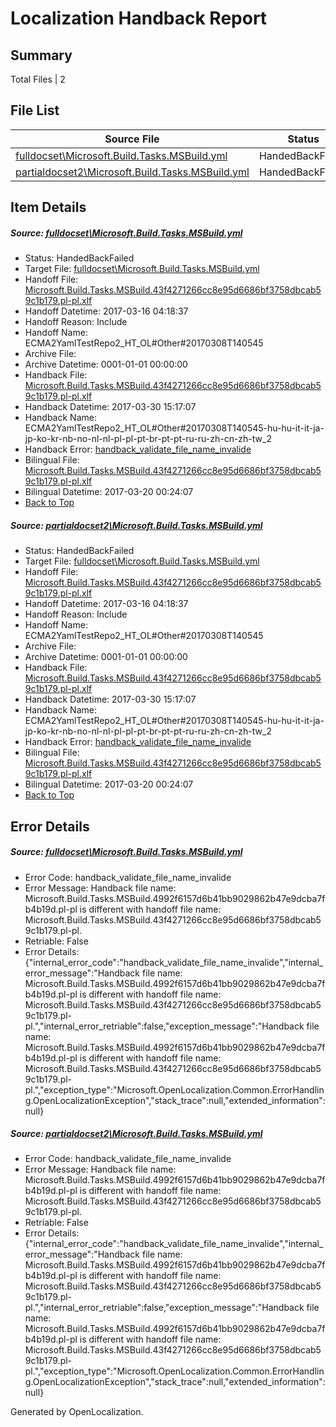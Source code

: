 # <a name='report-top'></a> Localization Handback Report

## Summary
 Total Files | 2

## File List
 Source File | Status | Details 
 ----------- | ------ | ------- 
 [fulldocset\Microsoft.Build.Tasks.MSBuild.yml](https://github.com/OpenLocalizationTestOrg/ECMA2YamlTestRepo2/blob/1e40a158586a88a698e0cb5342785002a56898b2/fulldocset/Microsoft.Build.Tasks.MSBuild.yml) | HandedBackFailed | [Details](#2ed59e0dc5ea36f1040d694fcd2fea1c1f19561f74108)
 [partialdocset2\Microsoft.Build.Tasks.MSBuild.yml](https://github.com/OpenLocalizationTestOrg/ECMA2YamlTestRepo2/blob/9a577bbd8ead778fd4723fbdbce691e69b3b14d4/partialdocset2/Microsoft.Build.Tasks.MSBuild.yml) | HandedBackFailed | [Details](#2ed59e0dc5ea36f1040d694fcd2fea1c1f19561f88199)

## Item Details
##### <a name='2ed59e0dc5ea36f1040d694fcd2fea1c1f19561f74108'></a> Source: [fulldocset\Microsoft.Build.Tasks.MSBuild.yml](https://github.com/OpenLocalizationTestOrg/ECMA2YamlTestRepo2/blob/1e40a158586a88a698e0cb5342785002a56898b2/fulldocset/Microsoft.Build.Tasks.MSBuild.yml)
* Status: HandedBackFailed
* Target File: [fulldocset\Microsoft.Build.Tasks.MSBuild.yml](https://github.com/OpenLocalizationTestOrg/ECMA2YamlTestRepo2.pl-pl/blob/f539eacdcd6957a6f036674d0a8c611c4465a69a/fulldocset/Microsoft.Build.Tasks.MSBuild.yml)
* Handoff File: [Microsoft.Build.Tasks.MSBuild.43f4271266cc8e95d6686bf3758dbcab59c1b179.pl-pl.xlf](https://github.com/OpenLocalizationTestOrg/ECMA2YamlTestRepo2.handoff/blob/e0bae950e98135cef2d7202448267415a87ddd48/ol-handoff/OpenLocalizationTestOrg/ECMA2YamlTestRepo2.pl-pl/master/fulldocset/Microsoft.Build.Tasks.MSBuild.43f4271266cc8e95d6686bf3758dbcab59c1b179.pl-pl.xlf)
* Handoff Datetime: 2017-03-16 04:18:37
* Handoff Reason: Include
* Handoff Name: ECMA2YamlTestRepo2_HT_OL#Other#20170308T140545
* Archive File: 
* Archive Datetime: 0001-01-01 00:00:00
* Handback File: [Microsoft.Build.Tasks.MSBuild.43f4271266cc8e95d6686bf3758dbcab59c1b179.pl-pl.xlf](https://github.com/OpenLocalizationTestOrg/ECMA2YamlTestRepo2.handback/blob/a17371063703019a28ceb9945b3ed582a8a4d70a/ol-handback/OpenLocalizationTestOrg/ECMA2YamlTestRepo2.pl-pl/master/fulldocset/Microsoft.Build.Tasks.MSBuild.43f4271266cc8e95d6686bf3758dbcab59c1b179.pl-pl.xlf)
* Handback Datetime: 2017-03-30 15:17:07
* Handback Name: ECMA2YamlTestRepo2_HT_OL#Other#20170308T140545-hu-hu-it-it-ja-jp-ko-kr-nb-no-nl-nl-pl-pl-pt-br-pt-pt-ru-ru-zh-cn-zh-tw_2
* Handback Error: [handback_validate_file_name_invalide](#2ed59e0dc5ea36f1040d694fcd2fea1c1f19561f74108handback_validate_file_name_invalide)
* Bilingual File: [Microsoft.Build.Tasks.MSBuild.43f4271266cc8e95d6686bf3758dbcab59c1b179.pl-pl.xlf](https://github.com/OpenLocalizationTestOrg/ECMA2YamlTestRepo2.handback/blob/4fdf0a99c4ed987d9146faa043a38d3729826753/ol-handback/OpenLocalizationTestOrg/ECMA2YamlTestRepo2.pl-pl/master/fulldocset/Microsoft.Build.Tasks.MSBuild.43f4271266cc8e95d6686bf3758dbcab59c1b179.pl-pl.xlf)
* Bilingual Datetime: 2017-03-20 00:24:07
* [Back to Top](#report-top)

##### <a name='2ed59e0dc5ea36f1040d694fcd2fea1c1f19561f88199'></a> Source: [partialdocset2\Microsoft.Build.Tasks.MSBuild.yml](https://github.com/OpenLocalizationTestOrg/ECMA2YamlTestRepo2/blob/9a577bbd8ead778fd4723fbdbce691e69b3b14d4/partialdocset2/Microsoft.Build.Tasks.MSBuild.yml)
* Status: HandedBackFailed
* Target File: [fulldocset\Microsoft.Build.Tasks.MSBuild.yml](https://github.com/OpenLocalizationTestOrg/ECMA2YamlTestRepo2.pl-pl/blob/f539eacdcd6957a6f036674d0a8c611c4465a69a/fulldocset/Microsoft.Build.Tasks.MSBuild.yml)
* Handoff File: [Microsoft.Build.Tasks.MSBuild.43f4271266cc8e95d6686bf3758dbcab59c1b179.pl-pl.xlf](https://github.com/OpenLocalizationTestOrg/ECMA2YamlTestRepo2.handoff/blob/e0bae950e98135cef2d7202448267415a87ddd48/ol-handoff/OpenLocalizationTestOrg/ECMA2YamlTestRepo2.pl-pl/master/fulldocset/Microsoft.Build.Tasks.MSBuild.43f4271266cc8e95d6686bf3758dbcab59c1b179.pl-pl.xlf)
* Handoff Datetime: 2017-03-16 04:18:37
* Handoff Reason: Include
* Handoff Name: ECMA2YamlTestRepo2_HT_OL#Other#20170308T140545
* Archive File: 
* Archive Datetime: 0001-01-01 00:00:00
* Handback File: [Microsoft.Build.Tasks.MSBuild.43f4271266cc8e95d6686bf3758dbcab59c1b179.pl-pl.xlf](https://github.com/OpenLocalizationTestOrg/ECMA2YamlTestRepo2.handback/blob/a17371063703019a28ceb9945b3ed582a8a4d70a/ol-handback/OpenLocalizationTestOrg/ECMA2YamlTestRepo2.pl-pl/master/fulldocset/Microsoft.Build.Tasks.MSBuild.43f4271266cc8e95d6686bf3758dbcab59c1b179.pl-pl.xlf)
* Handback Datetime: 2017-03-30 15:17:07
* Handback Name: ECMA2YamlTestRepo2_HT_OL#Other#20170308T140545-hu-hu-it-it-ja-jp-ko-kr-nb-no-nl-nl-pl-pl-pt-br-pt-pt-ru-ru-zh-cn-zh-tw_2
* Handback Error: [handback_validate_file_name_invalide](#2ed59e0dc5ea36f1040d694fcd2fea1c1f19561f88199handback_validate_file_name_invalide)
* Bilingual File: [Microsoft.Build.Tasks.MSBuild.43f4271266cc8e95d6686bf3758dbcab59c1b179.pl-pl.xlf](https://github.com/OpenLocalizationTestOrg/ECMA2YamlTestRepo2.handback/blob/4fdf0a99c4ed987d9146faa043a38d3729826753/ol-handback/OpenLocalizationTestOrg/ECMA2YamlTestRepo2.pl-pl/master/fulldocset/Microsoft.Build.Tasks.MSBuild.43f4271266cc8e95d6686bf3758dbcab59c1b179.pl-pl.xlf)
* Bilingual Datetime: 2017-03-20 00:24:07
* [Back to Top](#report-top)


## Error Details
##### <a name='2ed59e0dc5ea36f1040d694fcd2fea1c1f19561f74108handback_validate_file_name_invalide'></a> Source: [fulldocset\Microsoft.Build.Tasks.MSBuild.yml](#2ed59e0dc5ea36f1040d694fcd2fea1c1f19561f74108)
* Error Code: handback_validate_file_name_invalide
* Error Message: Handback file name: Microsoft.Build.Tasks.MSBuild.4992f6157d6b41bb9029862b47e9dcba7fb4b19d.pl-pl is different with handoff file name: Microsoft.Build.Tasks.MSBuild.43f4271266cc8e95d6686bf3758dbcab59c1b179.pl-pl.
* Retriable: False
* Error Details: {"internal_error_code":"handback_validate_file_name_invalide","internal_error_message":"Handback file name: Microsoft.Build.Tasks.MSBuild.4992f6157d6b41bb9029862b47e9dcba7fb4b19d.pl-pl is different with handoff file name: Microsoft.Build.Tasks.MSBuild.43f4271266cc8e95d6686bf3758dbcab59c1b179.pl-pl.","internal_error_retriable":false,"exception_message":"Handback file name: Microsoft.Build.Tasks.MSBuild.4992f6157d6b41bb9029862b47e9dcba7fb4b19d.pl-pl is different with handoff file name: Microsoft.Build.Tasks.MSBuild.43f4271266cc8e95d6686bf3758dbcab59c1b179.pl-pl.","exception_type":"Microsoft.OpenLocalization.Common.ErrorHandling.OpenLocalizationException","stack_trace":null,"extended_information":null}

##### <a name='2ed59e0dc5ea36f1040d694fcd2fea1c1f19561f88199handback_validate_file_name_invalide'></a> Source: [partialdocset2\Microsoft.Build.Tasks.MSBuild.yml](#2ed59e0dc5ea36f1040d694fcd2fea1c1f19561f88199)
* Error Code: handback_validate_file_name_invalide
* Error Message: Handback file name: Microsoft.Build.Tasks.MSBuild.4992f6157d6b41bb9029862b47e9dcba7fb4b19d.pl-pl is different with handoff file name: Microsoft.Build.Tasks.MSBuild.43f4271266cc8e95d6686bf3758dbcab59c1b179.pl-pl.
* Retriable: False
* Error Details: {"internal_error_code":"handback_validate_file_name_invalide","internal_error_message":"Handback file name: Microsoft.Build.Tasks.MSBuild.4992f6157d6b41bb9029862b47e9dcba7fb4b19d.pl-pl is different with handoff file name: Microsoft.Build.Tasks.MSBuild.43f4271266cc8e95d6686bf3758dbcab59c1b179.pl-pl.","internal_error_retriable":false,"exception_message":"Handback file name: Microsoft.Build.Tasks.MSBuild.4992f6157d6b41bb9029862b47e9dcba7fb4b19d.pl-pl is different with handoff file name: Microsoft.Build.Tasks.MSBuild.43f4271266cc8e95d6686bf3758dbcab59c1b179.pl-pl.","exception_type":"Microsoft.OpenLocalization.Common.ErrorHandling.OpenLocalizationException","stack_trace":null,"extended_information":null}


Generated by OpenLocalization.
